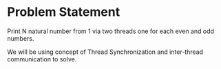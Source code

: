# Problem Statement

Print N natural number from 1 via two threads one for each even and odd numbers.

We will be using concept of Thread Synchronization and inter-thread communication to solve.